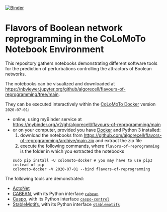 [![Binder](https://mybinder.org/badge_logo.svg)](https://mybinder.org/v2/gh/algorecell/flavours-of-reprogramming/main)

# Flavors of Boolean network reprogramming in the CoLoMoTo Notebook Environment

This repository gathers notebooks demonstrating different software tools for the prediction of perturbations controlling the attractors of Boolean networks.

The notebooks can be visualized and downloaded at https://nbviewer.jupyter.org/github/algorecell/flavours-of-reprogramming/tree/main.

They can be executed interactively within the [CoLoMoTo Docker](https://colomoto.org/notebook) version `2020-07-01`:
* online, using myBinder service at https://mybinder.org/v2/gh/algorecell/flavours-of-reprogramming/main
* or on your computer, provided you have [Docker](https://docs.docker.com/get-docker/) and Python 3 installed:
   1. download the notebooks from  https://github.com/algorecell/flavors-of-reprogramming/archive/main.zip and extract the zip file
   2. execute the following commands, where ``flavors-of-reprogramming`` is the folder in which you extracted the notebooks
  ```
  sudo pip install -U colomoto-docker # you may have to use pip3 instead of pip
  colomoto-docker -V 2020-07-01 --bind flavors-of-reprogramming
  ```

The following tools are demonstrated:
* [ActoNet](https://github.com/algorecell/pyActoNet)
* [CABEAN](https://satoss.uni.lu/software/CABEAN/), with its Python interface [`cabean`](https://github.com/algorecell/cabean-python)
* [Caspo](https://bioasp.github.io/caspo/), with its Python interface [`caspo-control`](https://github.com/algorecell/caspo-control)
* [StableMotifs](https://github.com/jgtz/StableMotifs), with its Python interface [`stablemotifs`](https://github.com/algorecell/StableMotifs-python)
